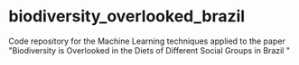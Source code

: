 # biodiversity_overlooked_brazil
Code repository for the Machine Learning techniques applied to the paper "Biodiversity is Overlooked in the Diets of Different Social Groups in Brazil "
